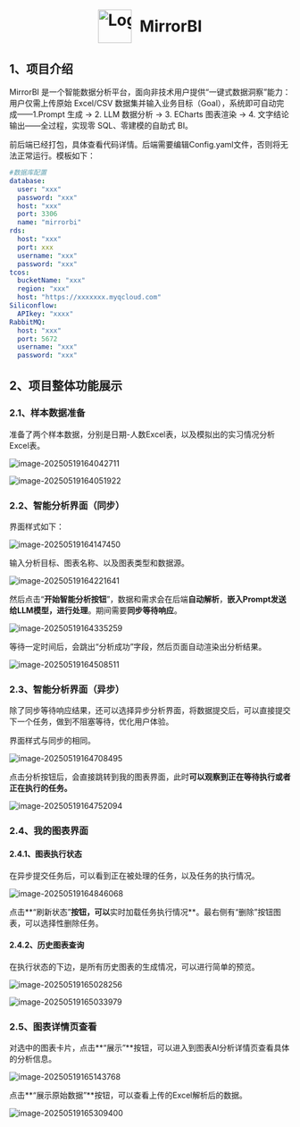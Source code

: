 <h1 style="text-align: center; white-space: nowrap;">
  <img
    src="README.assets/MBI.ico"
    alt="Logo"
    width="60"
    height="60"
    style="display: inline-block; vertical-align: middle; margin-right: 8px;"
  />
  <span style="display: inline-block; vertical-align: middle;">MirrorBI</span>
</h1>

## 1、项目介绍

MirrorBI 是一个智能数据分析平台，面向非技术用户提供“一键式数据洞察”能力：用户仅需上传原始 Excel/CSV 数据集并输入业务目标（Goal），系统即可自动完成——1.Prompt 生成 → 2. LLM 数据分析 → 3. ECharts 图表渲染 → 4. 文字结论输出——全过程，实现零 SQL、零建模的自助式 BI。

前后端已经打包，具体查看代码详情。后端需要编辑Config.yaml文件，否则将无法正常运行。模板如下：

```yaml
#数据库配置
database:
  user: "xxx"
  password: "xxx"
  host: "xxx"
  port: 3306
  name: "mirrorbi"
rds:
  host: "xxx"
  port: xxx
  username: "xxx"
  password: "xxx"
tcos:
  bucketName: "xxx"
  region: "xxx"
  host: "https://xxxxxxx.myqcloud.com"
Siliconflow:
  APIkey: "xxxx"
RabbitMQ:
  host: "xxx"
  port: 5672
  username: "xxx"
  password: "xxx"
```

## 2、项目整体功能展示

### 2.1、样本数据准备

准备了两个样本数据，分别是日期-人数Excel表，以及模拟出的实习情况分析Excel表。

![image-20250519164042711](README.assets/image-20250519164042711.png)

![image-20250519164051922](README.assets/image-20250519164051922.png)

### 2.2、智能分析界面（同步）

界面样式如下：

![image-20250519164147450](README.assets/image-20250519164147450.png)

输入分析目标、图表名称、以及图表类型和数据源。

![image-20250519164221641](README.assets/image-20250519164221641.png)

然后点击“**开始智能分析按钮**”，数据和需求会在后端**自动解析**，**嵌入Prompt发送给LLM模型，进行处理**。期间需要**同步等待响应**。

![image-20250519164335259](README.assets/image-20250519164335259.png)

等待一定时间后，会跳出“分析成功”字段，然后页面自动渲染出分析结果。

![image-20250519164508511](README.assets/image-20250519164508511.png)

### 2.3、智能分析界面（异步）

除了同步等待响应结果，还可以选择异步分析界面，将数据提交后，可以直接提交下一个任务，做到不阻塞等待，优化用户体验。

界面样式与同步的相同。

![image-20250519164708495](README.assets/image-20250519164708495.png)

点击分析按钮后，会直接跳转到我的图表界面，此时**可以观察到正在等待执行或者正在执行的任务。**

![image-20250519164752094](README.assets/image-20250519164752094.png)

### 2.4、我的图表界面

#### 2.4.1、图表执行状态

在异步提交任务后，可以看到正在被处理的任务，以及任务的执行情况。

![image-20250519164846068](README.assets/image-20250519164846068.png)

点击**“刷新状态”**按钮，可以**实时加载任务执行情况**。最右侧有“删除”按钮图表，可以选择性删除任务。

#### 2.4.2、历史图表查询

在执行状态的下边，是所有历史图表的生成情况，可以进行简单的预览。

![image-20250519165028256](README.assets/image-20250519165028256.png)

![image-20250519165033979](README.assets/image-20250519165033979.png)

### 2.5、图表详情页查看

对选中的图表卡片，点击**“展示”**按钮，可以进入到图表AI分析详情页查看具体的分析信息。

![image-20250519165143768](README.assets/image-20250519165143768.png)

点击**“展示原始数据”**按钮，可以查看上传的Excel解析后的数据。

![image-20250519165309400](README.assets/image-20250519165309400.png)

